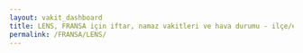 ```yaml
---
layout: vakit_dashboard
title: LENS, FRANSA için iftar, namaz vakitleri ve hava durumu - ilçe/eyalet seç
permalink: /FRANSA/LENS/
---
```


<script type="text/javascript">
  var GLOBAL_COUNTRY = 'FRANSA';
  var GLOBAL_CITY = 'LENS';
  var GLOBAL_STATE = '';
  var lat = 72;
  var lon = 21;
</script>

